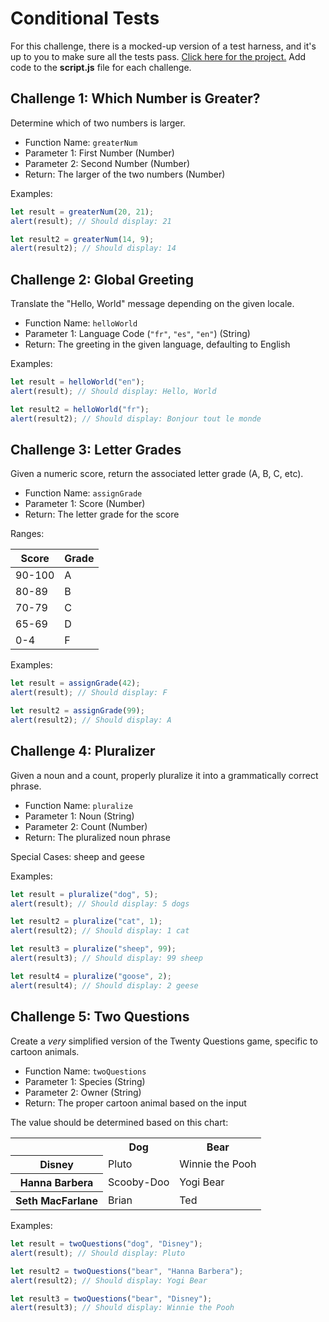 # Conditional Tests
For this challenge, there is a mocked-up version of a test harness, and it's up to you to make sure all the tests pass. [Click here for the project.](https://replit.com/@HylandOutreach/ConditionalTests#script.js) Add code to the **script.js** file for each challenge.

## Challenge 1: Which Number is Greater?
Determine which of two numbers is larger.

- Function Name: `greaterNum`
- Parameter 1: First Number (Number)
- Parameter 2: Second Number (Number)
- Return: The larger of the two numbers (Number)

Examples:

```js
let result = greaterNum(20, 21);
alert(result); // Should display: 21

let result2 = greaterNum(14, 9);
alert(result2); // Should display: 14
```

## Challenge 2: Global Greeting
Translate the "Hello, World" message depending on the given locale.

- Function Name: `helloWorld`
- Parameter 1: Language Code (`"fr"`, `"es"`, `"en"`) (String)
- Return: The greeting in the given language, defaulting to English

Examples:

```js
let result = helloWorld("en");
alert(result); // Should display: Hello, World

let result2 = helloWorld("fr");
alert(result2); // Should display: Bonjour tout le monde
```

## Challenge 3: Letter Grades
Given a numeric score, return the associated letter grade (A, B, C, etc).

- Function Name: `assignGrade`
- Parameter 1: Score (Number)
- Return: The letter grade for the score

Ranges:

| Score | Grade |
|-|-|
| 90-100 | A |
| 80-89 | B |
| 70-79 | C |
| 65-69 | D |
| 0-4 | F |

Examples:

```js
let result = assignGrade(42);
alert(result); // Should display: F

let result2 = assignGrade(99);
alert(result2); // Should display: A
```

## Challenge 4: Pluralizer
Given a noun and a count, properly pluralize it into a grammatically correct phrase.

- Function Name: `pluralize`
- Parameter 1: Noun (String)
- Parameter 2: Count (Number)
- Return: The pluralized noun phrase

Special Cases: sheep and geese

Examples:

```js
let result = pluralize("dog", 5);
alert(result); // Should display: 5 dogs

let result2 = pluralize("cat", 1);
alert(result2); // Should display: 1 cat

let result3 = pluralize("sheep", 99);
alert(result3); // Should display: 99 sheep

let result4 = pluralize("goose", 2);
alert(result4); // Should display: 2 geese
```

## Challenge 5: Two Questions
Create a _very_ simplified version of the Twenty Questions game, specific to cartoon animals.

- Function Name: `twoQuestions`
- Parameter 1: Species (String)
- Parameter 2: Owner (String)
- Return: The proper cartoon animal based on the input

The value should be determined based on this chart:

<table>
  <tr>
    <th></th>
    <th>Dog</th>
    <th>Bear</th>
  </tr>
  <tr>
    <th>Disney</th>
    <td>Pluto</td>
    <td>Winnie the Pooh</td>
  </tr>
  <tr>
    <th>Hanna Barbera</th>
    <td>Scooby-Doo</td>
    <td>Yogi Bear</td>
  </tr>
  <tr>
    <th>Seth MacFarlane</th>
    <td>Brian</td>
    <td>Ted</td>
  </tr>
</table>

Examples:

```js
let result = twoQuestions("dog", "Disney");
alert(result); // Should display: Pluto

let result2 = twoQuestions("bear", "Hanna Barbera");
alert(result2); // Should display: Yogi Bear

let result3 = twoQuestions("bear", "Disney");
alert(result3); // Should display: Winnie the Pooh
```
